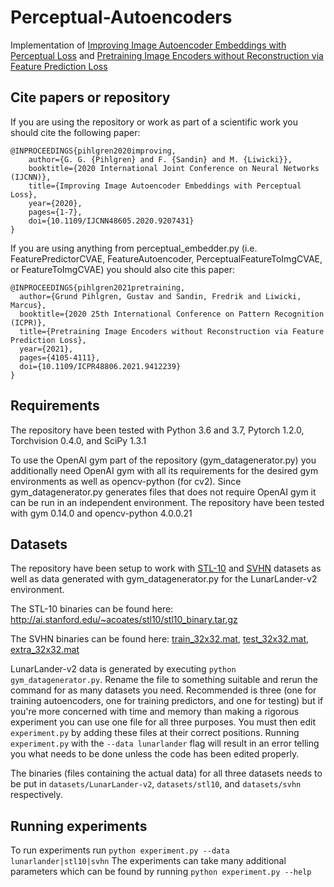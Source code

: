 # Perceptual-Autoencoders
Implementation of [Improving Image Autoencoder Embeddings with Perceptual Loss](https://arxiv.org/abs/2001.03444) and [Pretraining Image Encoders without Reconstruction via Feature Prediction Loss](https://arxiv.org/abs/2003.07441)

## Cite papers or repository

If you are using the repository or work as part of a scientific work you should cite the following paper:
```
@INPROCEEDINGS{pihlgren2020improving,
    author={G. G. {Pihlgren} and F. {Sandin} and M. {Liwicki}},
    booktitle={2020 International Joint Conference on Neural Networks (IJCNN)}, 
    title={Improving Image Autoencoder Embeddings with Perceptual Loss}, 
    year={2020},
    pages={1-7},
    doi={10.1109/IJCNN48605.2020.9207431}
}
```

If you are using anything from perceptual_embedder.py (i.e. FeaturePredictorCVAE, FeatureAutoencoder, PerceptualFeatureToImgCVAE, or FeatureToImgCVAE) you should also cite this paper:
```
@INPROCEEDINGS{pihlgren2021pretraining,
  author={Grund Pihlgren, Gustav and Sandin, Fredrik and Liwicki, Marcus},
  booktitle={2020 25th International Conference on Pattern Recognition (ICPR)}, 
  title={Pretraining Image Encoders without Reconstruction via Feature Prediction Loss}, 
  year={2021},
  pages={4105-4111},
  doi={10.1109/ICPR48806.2021.9412239}
}
```


## Requirements
The repository have been tested with Python 3.6 and 3.7, Pytorch 1.2.0, Torchvision 0.4.0, and SciPy 1.3.1

To use the OpenAI gym part of the repository (gym_datagenerator.py) you additionally need OpenAI gym with all its requirements for the desired gym environments as well as opencv-python (for cv2).
Since gym_datagenerator.py generates files that does not require OpenAI gym it can be run in an independent environment.
The repository have been tested with gym 0.14.0 and opencv-python 4.0.0.21

## Datasets
The repository have been setup to work with [STL-10](http://ai.stanford.edu/~acoates/stl10/) and [SVHN](http://ufldl.stanford.edu/housenumbers/) datasets as well as data generated with gym_datagenerator.py for the LunarLander-v2 environment.

The STL-10 binaries can be found here: http://ai.stanford.edu/~acoates/stl10/stl10_binary.tar.gz

The SVHN binaries can be found here: [train_32x32.mat](http://ufldl.stanford.edu/housenumbers/train_32x32.mat), [test_32x32.mat](http://ufldl.stanford.edu/housenumbers/test_32x32.mat), [extra_32x32.mat](http://ufldl.stanford.edu/housenumbers/extra_32x32.mat)

LunarLander-v2 data is generated by executing `python gym_datagenerator.py`. Rename the file to something suitable and rerun the command for as many datasets you need. Recommended is three (one for training autoencoders, one for training predictors, and one for testing) but if you're more concerned with time and memory than making a rigorous experiment you can use one file for all three purposes. You must then edit `experiment.py` by adding these files at their correct positions. Running `experiment.py` with the `--data lunarlander` flag will result in an error telling you what needs to be done unless the code has been edited properly.

The binaries (files containing the actual data) for all three datasets needs to be put in `datasets/LunarLander-v2`, `datasets/stl10`, and `datasets/svhn` respectively.

## Running experiments
To run experiments run `python experiment.py --data lunarlander|stl10|svhn`
The experiments can take many additional parameters which can be found by running `python experiment.py --help`
